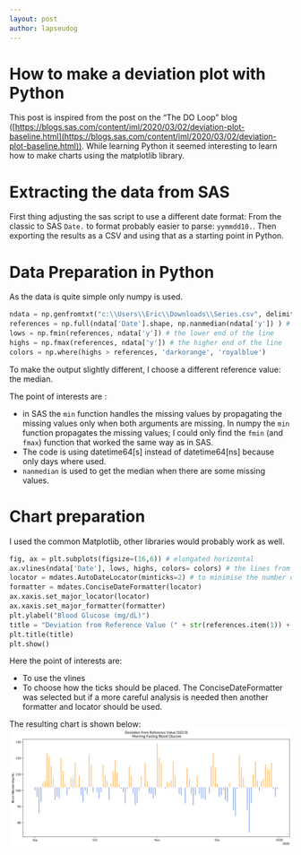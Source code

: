 ```yaml
---
layout: post
author: lapseudog
---
```


# How to make a deviation plot with Python
This post is inspired from the post on the “The DO Loop” blog ([https://blogs.sas.com/content/iml/2020/03/02/deviation-plot-baseline.html](https://blogs.sas.com/content/iml/2020/03/02/deviation-plot-baseline.html)). While learning Python it seemed interesting to learn how to make charts using the matplotlib library.

# Extracting the data from SAS
First thing adjusting the sas script to use a different date format: From the classic to SAS `Date.` to format probably easier to parse: `yymmdd10.`. Then exporting the results as a CSV and using that as a starting point in Python.

# Data Preparation in Python 
As the data is quite simple only numpy is used.
```python
ndata = np.genfromtxt("c:\\Users\\Eric\\Downloads\\Series.csv", delimiter=",", dtype=['datetime64[s]', 'float64'], names=['Date', 'y'], skip_header = 1 )
references = np.full(ndata['Date'].shape, np.nanmedian(ndata['y']) ) # set a reference point as the median 
lows = np.fmin(references, ndata['y']) # the lower end of the line
highs = np.fmax(references, ndata['y']) # the higher end of the line
colors = np.where(highs > references, 'darkorange', 'royalblue') 
```

To make the output slightly different, I choose a different reference value: the median.

The point of interests are :
* in SAS the `min` function handles the missing values by propagating the missing values only when both arguments are missing. In numpy the `min` function propagates the missing values; I could only find the `fmin` (and `fmax`) function that worked the same way as in SAS. 
* The code is using datetime64[s] instead of datetime64[ns] because only days where used. 
* `nanmedian` is used to get the median when there are some missing values.

# Chart preparation
I used the common Matplotlib, other libraries would probably work as well. 
```python
fig, ax = plt.subplots(figsize=(16,6)) # elongated horizontal
ax.vlines(ndata['Date'], lows, highs, colors= colors) # the lines from low to high , with a specific color
locator = mdates.AutoDateLocator(minticks=2) # to minimise the number of ticks marks
formatter = mdates.ConciseDateFormatter(locator)
ax.xaxis.set_major_locator(locator)
ax.xaxis.set_major_formatter(formatter)
plt.ylabel("Blood Glucose (mg/dL)") 
title = "Deviation from Reference Value (" + str(references.item(1)) + ")\n Morning Fasting Blood Glucose"
plt.title(title)
plt.show()
```

Here the point of interests are:

*   To use the vlines
*   To choose how the ticks should be placed. The ConciseDateFormatter was selected but if a more careful analysis is needed then another formatter and locator should be used. 

The resulting chart is shown below:
![deviation plot](/assets/deviation-plot-01.png)
